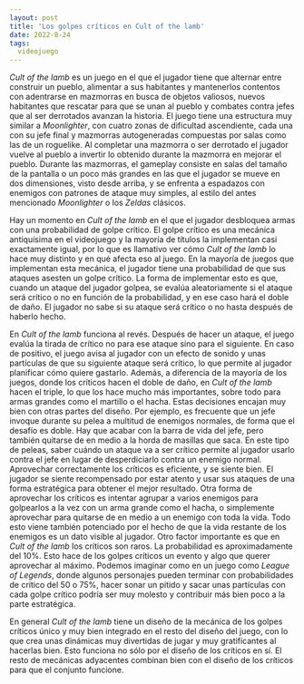 ```yaml
---
layout: post
title: 'Los golpes críticos en Cult of the lamb'
date: 2022-8-24
tags:
  videojuego
---
```

*Cult of the lamb* es un juego en el que el jugador tiene que alternar entre construir un pueblo, alimentar a sus habitantes y mantenerlos contentos con adentrarse en mazmorras en busca de objetos valiosos, nuevos habitantes que rescatar para que se unan al pueblo y combates contra jefes que al ser derrotados avanzan la historia. El juego tiene una estructura muy similar a *Moonlighter*, con cuatro zonas de dificultad ascendiente, cada una con su jefe final y mazmorras autogeneradas compuestas por salas como las de un roguelike. Al completar una mazmorra o ser derrotado el jugador vuelve al pueblo a invertir lo obtenido durante la mazmorra en mejorar el pueblo. Durante las mazmorras, el gameplay consiste en salas del tamaño de la pantalla o un poco más grandes en las que el jugador se mueve en dos dimensiones, visto desde arriba, y se enfrenta a espadazos con enemigos con patrones de ataque muy simples, al estilo del antes mencionado *Moonlighter* o los *Zeldas* clásicos.

Hay un momento en *Cult of the lamb* en el que el jugador desbloquea armas con una probabilidad de golpe crítico. El golpe crítico es una mecánica antiquísima en el videojuego y la mayoría de títulos la implementan casi exactamente igual, por lo que es llamativo ver cómo *Cult of the lamb* lo hace muy distinto y en qué afecta eso al juego. En la mayoría de juegos que implementan esta mecánica, el jugador tiene una probabilidad de que sus ataques asesten un golpe crítico. La forma de implementar esto es que, cuando un ataque del jugador golpea, se evalúa aleatoriamente si el ataque será crítico o no en función de la probabilidad, y en ese caso hará el doble de daño. El jugador no sabe si su ataque será crítico o no hasta después de haberlo hecho.

En *Cult of the lamb* funciona al revés. Después de hacer un ataque, el juego evalúa la tirada de crítico no para ese ataque sino para el siguiente. En caso de positivo, el juego avisa al jugador con un efecto de sonido y unas partículas de que su siguiente ataque será crítico, lo que permite al jugador planificar cómo quiere gastarlo. Además, a diferencia de la mayoría de los juegos, donde los críticos hacen el doble de daño, en *Cult of the lamb* hacen el triple, lo que los hace mucho más importantes, sobre todo para armas grandes como el martillo o el hacha. Estas decisiones encajan muy bien con otras partes del diseño. Por ejemplo, es frecuente que un jefe invoque durante su pelea a multitud de enemigos normales, de forma que el desafío es doble. Hay que acabar con la barra de vida del jefe, pero también quitarse de en medio a la horda de masillas que saca. En este tipo de peleas, saber cuándo un ataque va a ser crítico permite al jugador usarlo contra el jefe en lugar de desperdiciarlo contra un enemigo normal. Aprovechar correctamente los críticos es eficiente, y se siente bien. El jugador se siente recompensado por estar atento y usar sus ataques de una forma estratégica para obtener el mejor resultado. Otra forma de aprovechar los críticos es intentar agrupar a varios enemigos para golpearlos a la vez con un arma grande como el hacha, o simplemente aprovechar para quitarse de en medio a un enemigo con toda la vida. Todo esto viene también potenciado por el hecho de que la vida restante de los enemigos es un dato visible al jugador. Otro factor importante es que en *Cult of the lamb* los críticos son raros. La probabilidad es aproximadamente del 10%. Esto hace de los golpes críticos un evento y algo que querer aprovechar al máximo. Podemos imaginar como en un juego como *League of Legends*, donde algunos personajes pueden terminar con probabilidades de crítico del 50 o 75%, hacer sonar un pitido y sacar unas partículas con cada golpe crítico podría ser muy molesto y contribuir más bien poco a la parte estratégica.

En general *Cult of the lamb* tiene un diseño de la mecánica de los golpes críticos único y muy bien integrado en el resto del diseño del juego, con lo que crea unas dinámicas muy divertidas de jugar y muy gratificantes al hacerlas bien. Esto funciona no sólo por el diseño de los críticos en sí. El resto de mecánicas adyacentes combinan bien con el diseño de los críticos para que el conjunto funcione.
